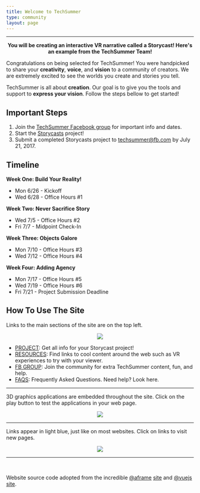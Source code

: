 ```yaml
---
title: Welcome to TechSummer
type: community
layout: page
---
```

<hr>
<div style="text-align:center">
	<script src="//vizor.io/scripts/embed.js" data-vizorurl="//vizor.io/embed/techsummer/birds-feather" ></script>
	<strong>You will be creating an interactive VR narrative called a Storycast! Here's an example from the TechSummer Team!</strong> 
</div>

Congratulations on being selected for TechSummer! You were handpicked to share your **creativity**, **voice**, and **vision** to a community of creators. We are extremely excited to see the worlds you create and stories you tell. 

TechSummer is all about **creation**. Our goal is to give you the tools and support to **express your vision**. Follow the steps bellow to get started!

## Important Steps
1. Join the [TechSummer Facebook group](https://www.facebook.com/groups/techsummer/) for important info and dates.
2. Start the [Storycasts](/docs/1.0.0/project_introduction/) project!
3. Submit a completed Storycasts project to techsummer@fb.com by July 21, 2017.

## Timeline
**Week One: Build Your Reality!**
- Mon 6/26 - Kickoff
- Wed 6/28 - Office Hours #1

**Week Two: Never Sacrifice Story**
- Wed 7/5 - Office Hours #2
- Fri 7/7 - Midpoint Check-In

**Week Three: Objects Galore**
- Mon 7/10 - Office Hours #3
- Wed 7/12 - Office Hours #4

**Week Four: Adding Agency**
- Mon 7/17 - Office Hours #5
- Wed 7/19 - Office Hours #6
- Fri 7/21 - Project Submission Deadline

## How To Use The Site

Links to the main sections of the site are on the top left.

<div style="text-align:center">
	<img src="/images/techsummer/Unit1/SiteInstructions/1_2.png">
</div>

- [PROJECT](/docs): Get all info for your Storycast project!
- [RESOURCES](/community): Find links to cool content around the web such as VR experiences to try with your viewer.
- [FB GROUP](https://www.facebook.com/groups/techsummer): Join the community for extra TechSummer content, fun, and help. 
- [FAQS](https://techsummer.github.io/faq/): Frequently Asked Questions. Need help? Look here.

<hr>

3D graphics applications are embedded throughout the site. Click on the play button to test the applications in your web page. 

<div style="text-align:center">
	<img src="/images/techsummer/Unit1/SiteInstructions/1_3.png">
</div>

<hr>

Links appear in light blue, just like on most websites. Click on links to visit new pages.

<div style="text-align:center">
	<img src="/images/techsummer/Unit1/SiteInstructions/1-1.png">
</div>

<hr>
<br>

Website source code adopted from the incredible [@aframe](https://aframe.io) [site](https://github.com/aframevr/aframe-site) and [@vuejs](https://vuejs.org) [site](https://github.com/vuejs/vuejs.org/).



